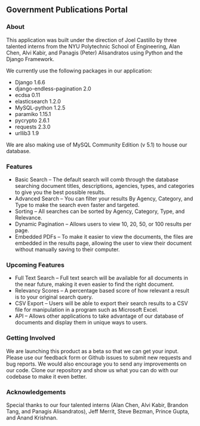 ## Government Publications Portal

### About

This application was built under the direction of Joel Castillo by three 
talented interns from the NYU Polytechnic School of Engineering, Alan Chen, 
Alvi Kabir, and Panagis (Peter) Alisandratos using Python and the Django Framework. 

We currently use the following packages in our application:
- Django 1.6.6
- django-endless-pagination 2.0
- ecdsa 0.11
- elasticsearch 1.2.0
- MySQL-python 1.2.5
- paramiko 1.15.1
- pycrypto 2.6.1
- requests 2.3.0
- urllib3 1.9

We are also making use of MySQL Community Edition (v 5.1) to house our database.

### Features

- Basic Search – The default search will comb through the database searching 
document titles, descriptions, agencies, types, and categories to give you the 
best possible results.
- Advanced Search – You can filter your results By Agency, Category, and Type 
to make the search even faster and targeted.
- Sorting – All searches can be sorted by Agency, Category, Type, and Relevance.
- Dynamic Pagination – Allows users to view 10, 20, 50, or 100 results per page.
- Embedded PDFs – To make it easier to view the documents, the files are 
embedded in the results page, allowing the user to view their document without 
manually saving to their computer.

### Upcoming Features

- Full Text Search – Full text search will be available for all documents in 
the near future, making it even easier to find the right document.
- Relevancy Scores – A percentage based score of how relevant a result is to 
your original search query.
- CSV Export – Users will be able to export their search results to a CSV file 
for manipulation in a program such as Microsoft Excel.
- API – Allows other applications to take advantage of our database of documents 
and display them in unique ways to users.

### Getting Involved

We are launching this product as a beta so that we can get your input. Please
use our feedback form or Github issues to submit new requests and bug reports.
We would also encourage you to send any improvements on our code. Clone our 
repository and show us what you can do with our codebase to make it even better.

### Acknowledgements

Special thanks to our four talented interns
(Alan Chen, Alvi Kabir, Brandon Tang, and Panagis Alisandratos), Jeff Merrit, Steve Bezman, Prince Gupta, and Anand Krishnan.
